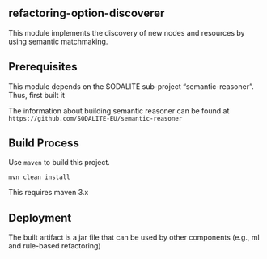 ## refactoring-option-discoverer

This module implements the discovery of new nodes and resources by using semantic matchmaking.

## Prerequisites
This module depends on the SODALITE sub-project “semantic-reasoner”. Thus, first built it

The information about building semantic reasoner can be found at
 ` https://github.com/SODALITE-EU/semantic-reasoner `

## Build Process 

Use `maven` to build this project.
```
mvn clean install 
```
This requires maven 3.x

## Deployment

The built artifact is a jar file that can be used by other components (e.g., ml and rule-based refactoring)
